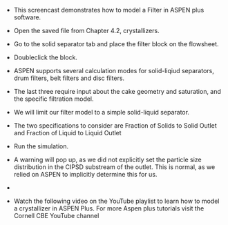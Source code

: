 - This screencast demonstrates how to model a Filter in ASPEN plus software.

- Open the saved file from Chapter 4.2, crystallizers.
- Go to the solid separator tab and place the filter block on the flowsheet.
- Doubleclick the block.
- ASPEN supports several calculation modes for solid-liqiud separators, drum filters, belt filters and disc filters.
- The last three require input about the cake geometry and saturation, and the specific filtration model. 
- We will limit our filter model to a simple solid-liquid separator.
- The two specifications to consider are Fraction of Solids to
Solid Outlet and Fraction of Liquid to Liquid Outlet
- Run the simulation.
- A warning will pop up, as we did not explicitly set the particle size distribution in the CIPSD substream of the outlet.
This is normal, as we relied on ASPEN to implicitly determine this for us.
- 

- Watch the following video on the YouTube playlist to learn how to model a crystallizer in ASPEN Plus.  For more Aspen plus tutorials visit the Cornell CBE YouTube channel

